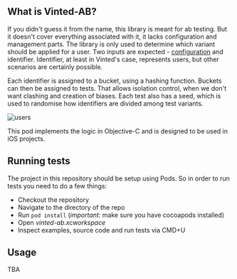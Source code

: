 What is Vinted-AB?
-------------------
If you didn't guess it from the name, this library is meant for ab testing. But it doesn't cover everything associated with it, it lacks configuration and management parts. The library is only used to determine which variant should be applied for a user. Two inputs are expected - [configuration](#configuration) and identifier. Identifier, at least in Vinted's case, represents users, but other scenarios are certainly possible.

Each identifier is assigned to a bucket, using a hashing function. Buckets can then be assigned to tests. That allows isolation control, when we don't want clashing and creation of biases. Each test also has a seed, which is used to randomise how identifiers are divided among test variants.

![users](https://cloud.githubusercontent.com/assets/54526/2971326/0535267a-db69-11e3-9878-e2b6a5d5505d.png)

This pod implements the logic in Objective-C and is designed to be used in iOS projects.

Running tests
-------------------
The project in this repository should be setup using Pods. So in order to run tests you need to do a few things:
- Checkout the repository
- Navigate to the directory of the repo
- Run ```pod install``` (*important:* make sure you have cocoapods installed)
- Open *vinted-ab.xcworkspace*
- Inspect examples, source code and run tests via CMD+U

Usage
-------------------
TBA
